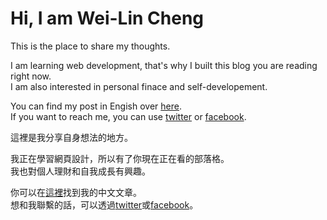# Hi, I am Wei-Lin Cheng  
This is the place to share my thoughts.

I am learning web development, that's why I built this blog you are reading right now.  
I am also interested in personal finace and self-developement.  
  
You can find my post in Engish over [here](/en/).  
If you want to reach me, you can use [twitter](https://twitter.com/weilincheng) or [facebook](https://www.facebook.com/slashengineer).  

這裡是我分享自身想法的地方。  

我正在學習網頁設計，所以有了你現在正在看的部落格。  
我也對個人理財和自我成長有興趣。  

你可以在[這裡](/zh/)找到我的中文文章。  
想和我聯繫的話，可以透過[twitter](https://twitter.com/weilincheng)或[facebook](https://www.facebook.com/slashengineer)。  
